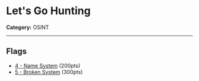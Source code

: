 # Let's Go Hunting
**Category:** OSINT

---

## Flags
* [4 - Name System](4%20-%20Name%20System) (200pts)
* [5 - Broken System](5%20-%20Broken%20System) (300pts)